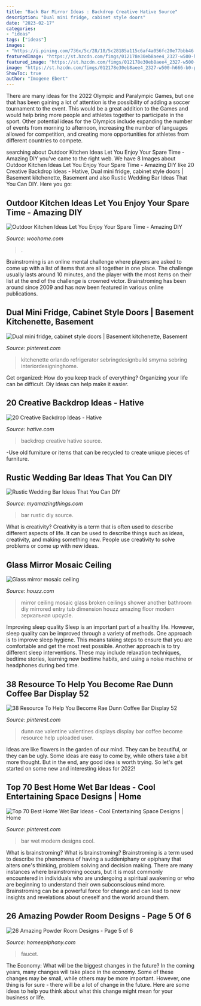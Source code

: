 ```yaml
---
title: "Back Bar Mirror Ideas : Backdrop Creative Hative Source"
description: "Dual mini fridge, cabinet style doors"
date: "2023-02-17"
categories:
- "ideas"
tags: ["ideas"]
images:
- "https://i.pinimg.com/736x/5c/28/18/5c28185a115c6af4a056fc20e77bbb46.jpg"
featuredImage: "https://st.hzcdn.com/fimgs/012178e30eb8aee4_2327-w500-h666-b0-p0--modern-entry.jpg"
featured_image: "https://st.hzcdn.com/fimgs/012178e30eb8aee4_2327-w500-h666-b0-p0--modern-entry.jpg"
image: "https://st.hzcdn.com/fimgs/012178e30eb8aee4_2327-w500-h666-b0-p0--modern-entry.jpg"
ShowToc: true
author: "Imogene Ebert"
---
```



There are many ideas for the 2022 Olympic and Paralympic Games, but one that has been gaining a lot of attention is the possibility of adding a soccer tournament to the event. This would be a great addition to the Games and would help bring more people and athletes together to participate in the sport. Other potential ideas for the Olympics include expanding the number of events from morning to afternoon, increasing the number of languages allowed for competition, and creating more opportunities for athletes from different countries to compete.

	

		
searching about Outdoor Kitchen Ideas Let You Enjoy Your Spare Time - Amazing DIY you've came to the right web. We have 8 Images about Outdoor Kitchen Ideas Let You Enjoy Your Spare Time - Amazing DIY like 20 Creative Backdrop Ideas - Hative, Dual mini fridge, cabinet style doors | Basement kitchenette, Basement and also Rustic Wedding Bar Ideas That You Can DIY. Here you go:
		
    
## Outdoor Kitchen Ideas Let You Enjoy Your Spare Time - Amazing DIY

<img loading=lazy src="https://www.woohome.com/wp-content/uploads/2014/02/outdoor-kitchen-4.jpg" onerror="this.onerror=null;this.src='https://tse1.mm.bing.net/th?id=OIP.jcxSXCNgDdbCiHqAuxVTmAHaKe&amp;pid=15.1';" alt="Outdoor Kitchen Ideas Let You Enjoy Your Spare Time - Amazing DIY">

_Source: woohome.com_

>. 

	

Brainstroming is an online mental challenge where players are asked to come up with a list of items that are all together in one place. The challenge usually lasts around 10 minutes, and the player with the most items on their list at the end of the challenge is crowned victor. Brainstroming has been around since 2009 and has now been featured in various online publications.

    
## Dual Mini Fridge, Cabinet Style Doors | Basement Kitchenette, Basement

<img loading=lazy src="https://i.pinimg.com/736x/5c/28/18/5c28185a115c6af4a056fc20e77bbb46.jpg" onerror="this.onerror=null;this.src='https://tse2.mm.bing.net/th?id=OIP.oErdx6bXkkmGAYLdLlCSCQHaKk&amp;pid=15.1';" alt="Dual mini fridge, cabinet style doors | Basement kitchenette, Basement">

_Source: pinterest.com_

>kitchenette orlando refrigerator sebringdesignbuild smyrna sebring interiordesigninghome. 

	

Get organized: How do you keep track of everything?
Organizing your life can be difficult. Diy ideas can help make it easier.

    
## 20 Creative Backdrop Ideas - Hative

<img loading=lazy src="https://hative.com/wp-content/uploads/2014/12/backdrop-ideas/15-creative-backdrop-ideas.jpg" onerror="this.onerror=null;this.src='https://tse4.mm.bing.net/th?id=OIP.jwmRt-z7T6XjPxgeV9cKIgHaLH&amp;pid=15.1';" alt="20 Creative Backdrop Ideas - Hative">

_Source: hative.com_

>backdrop creative hative source. 

	

-Use old furniture or items that can be recycled to create unique pieces of furniture.

    
## Rustic Wedding Bar Ideas That You Can DIY

<img loading=lazy src="http://myamazingthings.com/wp-content/uploads/2018/06/rustic-wedding-bar-5.jpg" onerror="this.onerror=null;this.src='https://tse4.mm.bing.net/th?id=OIP.BLfjdO5uSb67oCqjQsTAugHaLH&amp;pid=15.1';" alt="Rustic Wedding Bar Ideas That You Can DIY">

_Source: myamazingthings.com_

>bar rustic diy source. 

	

What is creativity?
Creativity is a term that is often used to describe different aspects of life. It can be used to describe things such as ideas, creativity, and making something new. People use creativity to solve problems or come up with new ideas.

    
## Glass Mirror Mosaic Ceiling

<img loading=lazy src="https://st.hzcdn.com/fimgs/012178e30eb8aee4_2327-w500-h666-b0-p0--modern-entry.jpg" onerror="this.onerror=null;this.src='https://tse4.mm.bing.net/th?id=OIP.We_Za9ueKc3pxIhajtEhTQHaJ3&amp;pid=15.1';" alt="Glass mirror mosaic ceiling">

_Source: houzz.com_

>mirror ceiling mosaic glass broken ceilings shower another bathroom diy mirrored entry tub dimension houzz amazing floor modern зеркальная upcycle. 

	

Improving sleep quality
Sleep is an important part of a healthy life. However, sleep quality can be improved through a variety of methods. One approach is to improve sleep hygiene. This means taking steps to ensure that you are comfortable and get the most rest possible. Another approach is to try different sleep interventions. These may include relaxation techniques, bedtime stories, learning new bedtime habits, and using a noise machine or headphones during bed time.

    
## 38 Resource To Help You Become Rae Dunn Coffee Bar Display 52

<img loading=lazy src="https://i.pinimg.com/736x/c5/03/9d/c5039d6b9e3d1468a206858897354572.jpg" onerror="this.onerror=null;this.src='https://tse4.mm.bing.net/th?id=OIP.YzmvtuKjA9ojQZLgPpCDfAHaPw&amp;pid=15.1';" alt="38 Resource To Help You Become Rae Dunn Coffee Bar Display 52">

_Source: pinterest.com_

>dunn rae valentine valentines displays display bar coffee become resource help uploaded user. 

	

Ideas are like flowers in the garden of our mind. They can be beautiful, or they can be ugly. Some ideas are easy to come by, while others take a bit more thought. But in the end, any good idea is worth trying. So let's get started on some new and interesting ideas for 2022!

    
## Top 70 Best Home Wet Bar Ideas - Cool Entertaining Space Designs | Home

<img loading=lazy src="https://i.pinimg.com/736x/a7/b7/4a/a7b74a7d3ceb4ddde33a12382b81c91f.jpg" onerror="this.onerror=null;this.src='https://tse4.mm.bing.net/th?id=OIP.QJR99U72Any1qxdaGxhFRwAAAA&amp;pid=15.1';" alt="Top 70 Best Home Wet Bar Ideas - Cool Entertaining Space Designs | Home">

_Source: pinterest.com_

>bar wet modern designs cool. 

	

What is brainstroming?
What is brainstroming? Brainstroming is a term used to describe the phenomena of having a suddeniphany or epiphany that alters one's thinking, problem solving and decision making. There are many instances where brainstroming occurs, but it is most commonly encountered in individuals who are undergoing a spiritual awakening or who are beginning to understand their own subconscious mind more. Brainstroming can be a powerful force for change and can lead to new insights and revelations about oneself and the world around them.

    
## 26 Amazing Powder Room Designs - Page 5 Of 6

<img loading=lazy src="https://homeepiphany.com/wp-content/uploads/2015/07/26-Amazing-Powder-Room-Designs-19-683x1024.jpg" onerror="this.onerror=null;this.src='https://tse4.mm.bing.net/th?id=OIP.GNNhdVrHJ4xIqsGeG6EPvwHaLG&amp;pid=15.1';" alt="26 Amazing Powder Room Designs - Page 5 of 6">

_Source: homeepiphany.com_

>faucet. 

	

The Economy: What will be the biggest changes in the future?
In the coming years, many changes will take place in the economy. Some of these changes may be small, while others may be more important. However, one thing is for sure - there will be a lot of change in the future. Here are some ideas to help you think about what this change might mean for your business or life.

